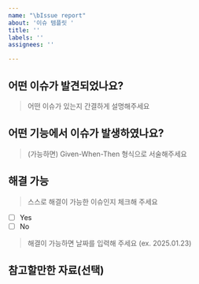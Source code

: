 ```yaml
---
name: "\bIssue report"
about: '이슈 템플릿 '
title: ''
labels: ''
assignees: ''

---
```


## 어떤 이슈가 발견되었나요?

> 어떤 이슈가 있는지 간결하게 설명해주세요

## 어떤 기능에서 이슈가 발생하였나요?

> (가능하면) Given-When-Then 형식으로 서술해주세요

## 해결 가능

> 스스로 해결이 가능한 이슈인지 체크해 주세요
- [ ] Yes
- [ ] No

> 해결이 가능하면 날짜를 입력해 주세요 (ex. 2025.01.23)

## 참고할만한 자료(선택)
